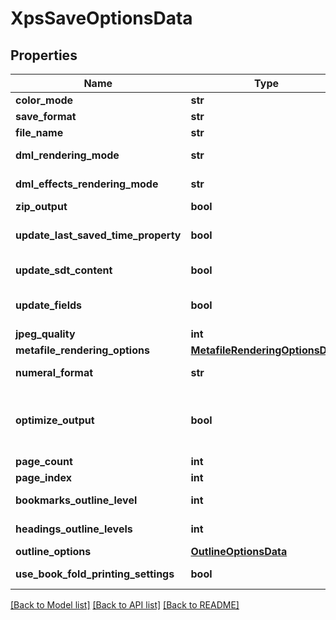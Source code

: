 # XpsSaveOptionsData

## Properties
Name | Type | Description | Notes
------------ | ------------- | ------------- | -------------
**color_mode** | **str** | Gets or sets a value determining how colors are rendered. { Normal | Grayscale} | [optional] 
**save_format** | **str** | format of save | [optional] 
**file_name** | **str** | name of destination file | [optional] 
**dml_rendering_mode** | **str** | Gets or sets a value determining how DrawingML shapes are rendered. { Fallback | DrawingML } | [optional] 
**dml_effects_rendering_mode** | **str** | Gets or sets a value determining how DrawingML effects are rendered. { Simplified | None | Fine } | [optional] 
**zip_output** | **bool** | Controls zip output or not. Default value is false. | [optional] 
**update_last_saved_time_property** | **bool** | Gets or sets a value determining whether the Aspose.Words.Properties.BuiltInDocumentProperties.LastSavedTime property is updated before saving. | [optional] 
**update_sdt_content** | **bool** | Gets or sets value determining whether content of  is updated before saving. | [optional] 
**update_fields** | **bool** | Gets or sets a value determining if fields should be updated before saving the document to a fixed page format. Default value for this property is true | [optional] 
**jpeg_quality** | **int** | Determines the quality of the JPEG images inside PDF document. | [optional] 
**metafile_rendering_options** | [**MetafileRenderingOptionsData**](MetafileRenderingOptionsData.md) | Allows to specify metafile rendering options. | [optional] 
**numeral_format** | **str** | Indicates the symbol set that is used to represent numbers while rendering to fixed page formats | [optional] 
**optimize_output** | **bool** | Flag indicates whether it is required to optimize output of XPS.  If this flag is set redundant nested canvases and empty canvases are removed, also neighbor glyphs with the same formatting are concatenated.  Note: The accuracy of the content display may be affected if this property is set to true.  Default is false. | [optional] 
**page_count** | **int** | Determines number of pages to render | [optional] 
**page_index** | **int** | Determines 0-based index of the first page to render | [optional] 
**bookmarks_outline_level** | **int** | Specifies the level in the XPS document outline at which to display Word bookmarks. | [optional] 
**headings_outline_levels** | **int** | Specifies how many levels of headings (paragraphs formatted with the Heading styles) to include in the XPS document outline. | [optional] 
**outline_options** | [**OutlineOptionsData**](OutlineOptionsData.md) | Allows to specify outline options | [optional] 
**use_book_fold_printing_settings** | **bool** | Determines whether the document should be saved using a booklet printing layout | [optional] 

[[Back to Model list]](../README.md#documentation-for-models) [[Back to API list]](../README.md#documentation-for-api-endpoints) [[Back to README]](../README.md)


